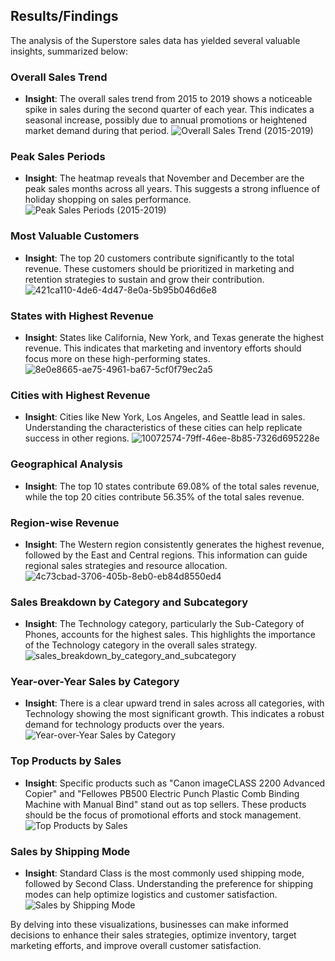 ## Results/Findings

The analysis of the Superstore sales data has yielded several valuable insights, summarized below:

### Overall Sales Trend
- **Insight**: The overall sales trend from 2015 to 2019 shows a noticeable spike in sales during the second quarter of each year. This indicates a seasonal increase, possibly due to annual promotions or heightened market demand during that period.
![Overall Sales Trend (2015-2019)](https://github.com/gangadhar107/Exploratory-Data-Analysis-EDA-of-Sales-Dataset/assets/122270202/5ed1f1e7-a9f2-4499-a5a7-c00996fd34eb)

### Peak Sales Periods
- **Insight**: The heatmap reveals that November and December are the peak sales months across all years. This suggests a strong influence of holiday shopping on sales performance.
![Peak Sales Periods (2015-2019)](https://github.com/gangadhar107/Exploratory-Data-Analysis-EDA-of-Sales-Dataset/assets/122270202/72034786-2b47-41f8-a195-e5bd38653746)

### Most Valuable Customers
- **Insight**: The top 20 customers contribute significantly to the total revenue. These customers should be prioritized in marketing and retention strategies to sustain and grow their contribution.
![421ca110-4de6-4d47-8e0a-5b95b046d6e8](https://github.com/gangadhar107/Exploratory-Data-Analysis-EDA-of-Sales-Dataset/assets/122270202/6e16110f-c8e6-4c0e-b467-27b9a6df2fc6)

### States with Highest Revenue
- **Insight**: States like California, New York, and Texas generate the highest revenue. This indicates that marketing and inventory efforts should focus more on these high-performing states.
 ![8e0e8665-ae75-4961-ba67-5cf0f79ec2a5](https://github.com/gangadhar107/Exploratory-Data-Analysis-EDA-of-Sales-Dataset/assets/122270202/32c724de-e7f9-40f8-9fb8-00b96b865611)

### Cities with Highest Revenue
- **Insight**: Cities like New York, Los Angeles, and Seattle lead in sales. Understanding the characteristics of these cities can help replicate success in other regions.
 ![10072574-79ff-46ee-8b85-7326d695228e](https://github.com/gangadhar107/Exploratory-Data-Analysis-EDA-of-Sales-Dataset/assets/122270202/9d9a9bf8-2fe5-486b-a40e-b14a56bd6d72)

### Geographical Analysis
- **Insight**: The top 10 states contribute 69.08% of the total sales revenue, while the top 20 cities contribute 56.35% of the total sales revenue.

### Region-wise Revenue
- **Insight**: The Western region consistently generates the highest revenue, followed by the East and Central regions. This information can guide regional sales strategies and resource allocation.
![4c73cbad-3706-405b-8eb0-eb84d8550ed4](https://github.com/gangadhar107/Exploratory-Data-Analysis-EDA-of-Sales-Dataset/assets/122270202/10ddf351-7f54-47b7-90e7-d79bf2df5038)

### Sales Breakdown by Category and Subcategory
- **Insight**: The Technology category, particularly the Sub-Category of Phones, accounts for the highest sales. This highlights the importance of the Technology category in the overall sales strategy.
![sales_breakdown_by_category_and_subcategory](https://github.com/gangadhar107/Exploratory-Data-Analysis-EDA-of-Sales-Dataset/assets/122270202/fa4ac878-8274-4e41-b022-54404294f684)

### Year-over-Year Sales by Category
- **Insight**: There is a clear upward trend in sales across all categories, with Technology showing the most significant growth. This indicates a robust demand for technology products over the years.
![Year-over-Year Sales by Category](https://github.com/gangadhar107/Exploratory-Data-Analysis-EDA-of-Sales-Dataset/assets/122270202/911a9b06-5259-49cb-9493-2db0bd13e199)

### Top Products by Sales
- **Insight**: Specific products such as "Canon imageCLASS 2200 Advanced Copier" and "Fellowes PB500 Electric Punch Plastic Comb Binding Machine with Manual Bind" stand out as top sellers. These products should be the focus of promotional efforts and stock management.
![Top Products by Sales](https://github.com/gangadhar107/Exploratory-Data-Analysis-EDA-of-Sales-Dataset/assets/122270202/00fb1e64-c7ad-4310-ad59-03a9a9037d37)

### Sales by Shipping Mode
- **Insight**: Standard Class is the most commonly used shipping mode, followed by Second Class. Understanding the preference for shipping modes can help optimize logistics and customer satisfaction.
  ![Sales by Shipping Mode](https://github.com/gangadhar107/Exploratory-Data-Analysis-EDA-of-Sales-Dataset/assets/122270202/2873325c-e369-417d-8494-9a3c72e58082)

By delving into these visualizations, businesses can make informed decisions to enhance their sales strategies, optimize inventory, target marketing efforts, and improve overall customer satisfaction.
